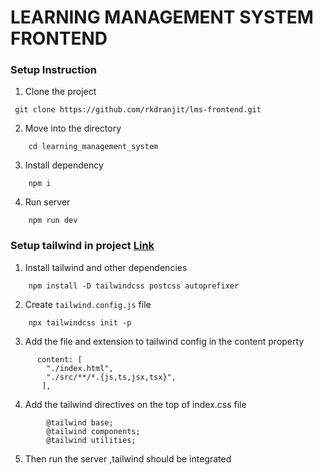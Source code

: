 # LEARNING MANAGEMENT SYSTEM FRONTEND

### Setup Instruction

1. Clone the project

```
 git clone https://github.com/rkdranjit/lms-frontend.git
```
2. Move into the directory
```
    cd learning_management_system
```
3. Install dependency
```
    npm i
```
4. Run server
```
    npm run dev
```
### Setup tailwind in project [Link](https://tailwindcss.com/docs/guides/vite)
1. Install tailwind and other dependencies
```
    npm install -D tailwindcss postcss autoprefixer
```
2. Create `tailwind.config.js` file
```
    npx tailwindcss init -p
```
3. Add the file and extension to tailwind config in the content property
```
      content: [
        "./index.html",
        "./src/**/*.{js,ts,jsx,tsx}",
       ],
```
4. Add the tailwind directives on the top of  index.css file
```
        @tailwind base;
        @tailwind components;
        @tailwind utilities;
```
5. Then run the server ,tailwind should be integrated